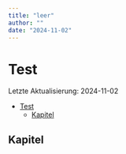 ```yaml
---
title: "leer"
author: ""
date: "2024-11-02"
---
```


# Test

Letzte Aktualisierung: 2024-11-02

- [Test](#test)
  - [Kapitel](#kapitel)

## Kapitel
